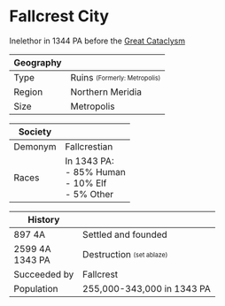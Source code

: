 # Fallcrest City

Inelethor in 1344 PA before the [Great Cataclysm](../../Events/great_cataclysm.md)

| Geography | |
| - | - |
| Type | Ruins <sub><sup>(Formerly: Metropolis)</sup></sub>|
| Region | Northern Meridia [](TODO) |
| Size | Metropolis |

| Society | |
| - | - |
| Demonym | Fallcrestian |
| Races | In 1343 PA:<br>- 85% Human<br>- 10% Elf<br>- 5% Other |

| History | |
| - | - |
| 897 4A | Settled and founded |
| 2599 4A<br>1343 PA | Destruction <sub><sup>(set ablaze)</sup></sub>|
| Succeeded by | Fallcrest |
| Population | 255,000-343,000 in 1343 PA |
